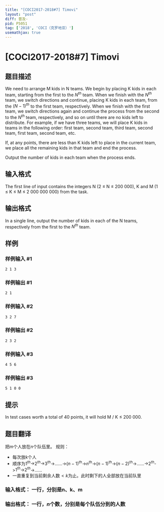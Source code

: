 ```yaml
---
title: "[COCI2017-2018#7] Timovi"
layout: "post"
diff: 普及-
pid: P5051
tag: ['2018', 'COCI（克罗地亚）']
usemathjax: true
---
```


# [COCI2017-2018#7] Timovi
## 题目描述

We need to arrange M kids in N teams. We begin by placing K kids in each team, starting
from the first to the $N^{th}$
team. When we finish with the $N^{th}$
team, we switch directions and
continue, placing K kids in each team, from the $(N-1)^{th}$
to the first team, respectively. When
we finish with the first team, we switch directions again and continue the process from the
second to the $N^{th}$
team, respectively, and so on until there are no kids left to distribute. For
example, if we have three teams, we will place K kids in teams in the following order: first
team, second team, third team, second team, first team, second team, etc.

If, at any points, there are less than K kids left to place in the current team, we place all the
remaining kids in that team and end the process.

Output the number of kids in each team when the process ends.
## 输入格式

The first line of input contains the integers N (2 ≤ N ≤ 200 000), K and M
(1 ≤ K ≤ M ≤ 2 000 000 000) from the task.
## 输出格式

In a single line, output the number of kids in each of the N teams, respectively from the first
to the $N^{th}$
team.
## 样例

### 样例输入 #1
```
2 1 3
```
### 样例输出 #1
```
2 1
```
### 样例输入 #2
```
3 2 7
```
### 样例输出 #2
```
2 3 2
```
### 样例输入 #3
```
4 5 6
```
### 样例输出 #3
```
5 1 0 0
```
## 提示

In test cases worth a total of 40 points, it will hold M / K ≤ 200 000.

## 题目翻译

把$m$个人放在$n$个队伍里。
规则：
- 每次放$k$个人
- 顺序为$1^{th}$->$2^{th}$->$3^{th}$->……->$(n-1)^{th}$->$n^{th}$->$(n-1)^{th}$->$(n-2)^{th}$->……->$2^{th}$->$1^{th}$->$2^{th}$->……
- 一直重复到$\text{当前剩余人数}<k$为止。此时剩下的人全部放在当前队里
### **输入格式：** 一行，分别是$\text{n、k、m}$
### **输出格式：** 一行，$n$个数，分别是每个队伍分到的人数
